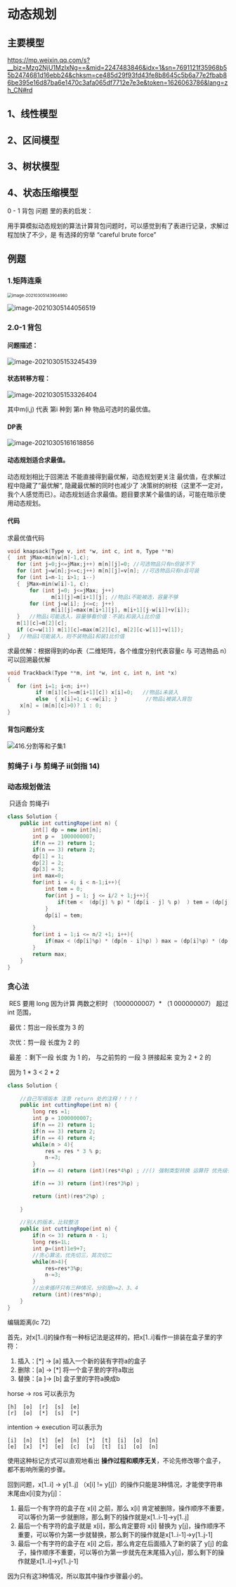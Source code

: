 # 动态规划

## 主要模型

https://mp.weixin.qq.com/s?__biz=Mzg2NjU1MzIxNg==&mid=2247483846&idx=1&sn=7691121f35968b55b2474681d16ebb24&chksm=ce485d29f93fd43fe8b8645c5b6a77e2fbab86be395e16d87ba6e1470c3afa065df7712e7e3e&token=1626063786&lang=zh_CN#rd

## **1、线性模型**

## **2、区间模型**

## **3、树状模型**

## **4、状态压缩模型**



0 - 1 背包 问题 里的表的启发：

​	用手算模拟动态规划的算法计算背包问题时，可以感觉到有了表进行记录，求解过程加快了不少，是 有选择的穷举  “careful brute force”

## 例题

### 1.矩阵连乘

<img src="C:\Users\sushi\Desktop\Typora\DP_Algo.assets\image-20210305143904980.png" alt="image-20210305143904980" style="zoom: 67%;" />

![image-20210305144056519](C:\Users\sushi\Desktop\Typora\DP_Algo.assets\image-20210305144056519.png)

### 2.0-1 背包

#### 问题描述：

![image-20210305153245439](C:\Users\sushi\Desktop\Typora\DP_Algo.assets\image-20210305153245439.png)

#### 状态转移方程：

![image-20210305153326404](C:\Users\sushi\Desktop\Typora\DP_Algo.assets\image-20210305153326404.png)

其中m(i,j) 代表 第i 种到 第n 种 物品可选时的最优值。

#### DP表

![image-20210305161618856](C:\Users\sushi\Desktop\Typora\DP_Algo.assets\image-20210305161618856.png)

#### 动态规划适合求最值。

动态规划相比于回溯法 不能直接得到最优解，动态规划更关注 最优值，在求解过程中隐藏了”最优解“, 隐藏最优解的同时也减少了 决策树的树枝（这里不一定对，我个人感觉而已）。动态规划适合求最值。题目要求某个最值的话，可能在暗示使用动态规划。



#### 代码

求最优值代码

~~~c++
void knapsack(Type v, int *w, int c, int n, Type **m) 
{  int jMax=min(w[n]-1,c);
   for (int j=0;j<=jMax;j++) m[n][j]=0; //可选物品只有n但装不下
   for (int j=w[n];j<=c;j++) m[n][j]=v[n]; //可选物品只有n且可装
   for (int i=n-1; i>1; i--)
   {  jMax=min(w[i]-1, c);
       for (int j=0; j<=jMax; j++) 
              m[i][j]=m[i+1][j]; //物品i不能被选，容量不够
       for (int j=w[i]; j<=c; j++) 
              m[i][j]=max(m[i+1][j], m[i+1][j-w[i]]+v[i]);
   }   //物品i可能选入，容量够看价值：不装i和装入i比价值
   m[1][c]=m[2][c];         
   if (c>=w[1]) m[1][c]=max(m[2][c], m[2][c-w[1]]+v[1]);
}   //物品1可能装入，则不装物品1和装1比价值


~~~

求最优解：根据得到的dp表（二维矩阵，各个维度分别代表容量c  与 可选物品 n）可以回溯最优解

~~~c++
void Trackback(Type **m, int *w, int c, int n, int *x)
{  
   for (int i=1; i<n; i++)
         if (m[i][c]==m[i+1][c]) x[i]=0;   //物品i未装入
         else  { x[i]=1; c-=w[i]; }         //物品i被装入背包
    x[n] = (m[n][c]>0)? 1 : 0;
}

~~~

#### 背包问题分支

![416.分割等和子集1](C:\Users\sushi\Desktop\Typora\DP_Algo.assets\1611624003-KWJYuV-file_1611624003321)

### 剪绳子 i  与 剪绳子  ii(剑指 14)

### 动态规划做法

​	 只适合 剪绳子i 

~~~java
class Solution {
    public int cuttingRope(int n) {
        int[] dp = new int[n];
        int p =  1000000007;
        if(n == 2) return 1;
        if(n == 3) return 2;
        dp[1] = 1;
        dp[2] = 2;
        dp[3] = 3;
        int max=0;
        for(int i = 4; i < n-1;i++){
            int tem = 0;
            for(int j = 1; j <= i/2 + 1;j++){
                if(tem <  (dp[j] % p) * (dp[i - j] % p)  ) tem = (dp[j] % p) * (dp[i - j] % p );
            }
            dp[i] = tem;

        }
        for(int i = 1;i <= n/2 +1; i++){
            if(max < (dp[i]%p) * (dp[n - i]%p) ) max = (dp[i]%p) * (dp[n - i]%p) ;
        }
        return max;
    }
}
~~~



### 贪心法

​	RES 要用 long  因为计算 两数之积时 （1000000007）* （1 000000007） 超过 int 范围，

​	最优：剪出一段长度为 3 的

​	次优：剪一段 长度为 2 的

​	最差 ：剩下一段 长度 为 1 的， 与之前剪的 一段 3  拼接起来  变为  2 + 2 的

​				因为 1 * 3 < 2 * 2 

~~~JAVA
class Solution {
    
    //自己写得版本 注意 return 处的注释！！！！
    public int cuttingRope(int n) {
        long res =1;
        int p = 1000000007;
        if(n == 2) return 1;
        if(n == 3) return 2;
        if(n == 4) return 4;
        while(n > 4){
            res = res * 3 % p;
            n-=3;
        }
        if(n == 4) return (int)(res*4%p) ; //() 强制类型转换 运算符 优先级很高 ，因此要整体加括号 ，不能写成(int) res *4 %p！！

        if(n == 3) return (int)(res*3%p) ;

        return (int)(res*2%p) ;
        
    }
    
    //别人的版本，比较整洁
    public int cuttingRope(int n) {
        if(n <= 3) return n - 1;
        long res=1L;
        int p=(int)1e9+7;
        //贪心算法，优先切三，其次切二
        while(n>4){
            res=res*3%p;
            n-=3;
        }
        //出来循环只有三种情况，分别是n=2、3、4
        return (int)(res*n%p);
    }
}
~~~

编辑距离(lc 72)

首先，对x[1..i]的操作有一种标记法是这样的，把x[1..i]看作一排装在盒子里的字符：

1. 插入：[*] -> [a] 插入一个新的装有字符a的盒子
2. 删除：[a] -> [*] 将一个盒子里的字符a取出
3. 替换：[a ]-> [b] 盒子里的字符a换成b

horse -> ros 可以表示为

```racket
[h]  [o]  [r]  [s]  [e]
[r]  [o]  [*]  [s]  [*]
```

intention -> execution 可以表示为

```racket
[i]  [n]  [t]  [e]  [n]  [*]  [t]  [i]  [o]  [n]
[e]  [x]  [*]  [e]  [c]  [u]  [t]  [i]  [o]  [n]
```

使用这种标记方式可以直观地看出 **操作过程和顺序无关**，不论先修改哪个盒子，都不影响所需的步骤。

回到问题，x[1..i] -> y[1..j] （x[i] != y[j]）的操作只能是3种情况，才能使字符串末尾由x[i]变为y[j]：

1. 最后一个有字符的盒子在 x[i] 之前，那么 x[i] 肯定被删除，操作顺序不重要，可以等价为第一步就删除，那么剩下的操作就是x[1..i-1]->y[1..j]
2. 最后一个有字符的盒子就是 x[i]，那么肯定要将 x[i] 替换为 y[j]，操作顺序不重要，可以等价为第一步就替换，那么剩下的操作就是x[1..i-1]->y[1..j-1]
3. 最后一个有字符的盒子在 x[i] 之后，那么肯定在后面插入了新的装了 y[j] 的盒子，操作顺序不重要，可以等价为第一步就先在末尾插入y[j]，那么剩下的操作就是x[1..i]->y[1..j-1]

因为只有这3种情况，所以取其中操作步骤最小的。